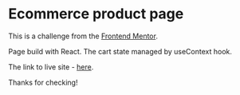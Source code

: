 # Ecommerce product page

This is a challenge from the [Frontend Mentor](https://www.frontendmentor.io/).

Page build with React. The cart state managed by useContext hook.

The link to live site - [here](https://alex-archer-i.github.io/ecommerce-page/).

Thanks for checking!